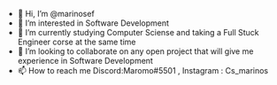 - 👋 Hi, I’m @marinosef
- 👀 I’m interested in Software Development 
- 🌱 I’m currently studying Computer Sciense and taking a Full Stuck Engineer corse at the same time
- 💞️ I’m looking to collaborate on any open project that will give me experience in Software Development  
- 📫 How to reach me Discord:Maromo#5501 , Instagram : Cs_marinos

<!---
marinosef/marinosef is a ✨ special ✨ repository because its `README.md` (this file) appears on your GitHub profile.
You can click the Preview link to take a look at your changes.
--->
